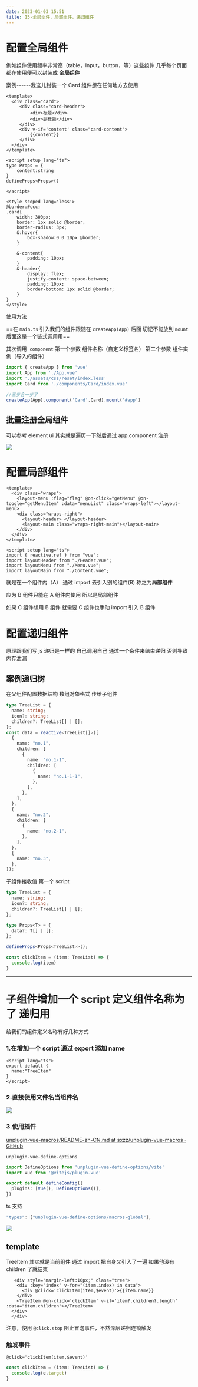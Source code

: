 ```yaml
---
date: 2023-01-03 15:51
title: 15-全局组件，局部组件，递归组件
---
```


# 配置全局组件

例如组件使用频率非常高（table，Input，button，等）这些组件 几乎每个页面都在使用便可以封装成 **全局组件**

案例------我这儿封装一个 Card 组件想在任何地方去使用

```vue
<template>
  <div class="card">
     <div class="card-header">
         <div>标题</div>
         <div>副标题</div>
     </div>
     <div v-if='content' class="card-content">
         {{content}}
     </div>
  </div>
</template>

<script setup lang="ts">
type Props = {
    content:string
}
defineProps<Props>()

</script>

<style scoped lang='less'>
@border:#ccc;
.card{
    width: 300px;
    border: 1px solid @border;
    border-radius: 3px;
    &:hover{
        box-shadow:0 0 10px @border;
    }

    &-content{
        padding: 10px;
    }
    &-header{
        display: flex;
        justify-content: space-between;
        padding: 10px;
        border-bottom: 1px solid @border;
    }
}
</style>
```

使用方法

==在 `main.ts` 引入我们的组件跟随在 `createApp(App)` 后面 切记不能放到 `mount` 后面这是一个链式调用用==

其次调用  `component` 第一个参数 组件名称（自定义标签名） 第二个参数 组件实例（导入的组件）

```ts
import { createApp } from 'vue'
import App from './App.vue'
import './assets/css/reset/index.less'
import Card from './components/Card/index.vue'

//三步合一步了
createApp(App).component('Card',Card).mount('#app')
```

## 批量注册全局组件

可以参考 element ui 其实就是遍历一下然后通过 app.component 注册

![](./_images/image-2023-01-03_21-15-15-343-15-全局组件，局部组件，递归组件.png)

# 配置局部组件

```vue
<template>
  <div class="wraps">
    <layout-menu :flag="flag" @on-click="getMenu" @on-toogle="getMenuItem" :data="menuList" class="wraps-left"></layout-menu>
    <div class="wraps-right">
      <layout-header> </layout-header>
      <layout-main class="wraps-right-main"></layout-main>
    </div>
  </div>
</template>

<script setup lang="ts">
import { reactive,ref } from "vue";
import layoutHeader from "./Header.vue";
import layoutMenu from "./Menu.vue";
import layoutMain from "./Content.vue";
```

就是在一个组件内（A） 通过 import 去引入别的组件(B) 称之为**局部组件**

应为 B 组件只能在 A 组件内使用 所以是局部组件

如果 C 组件想用 B 组件 就需要 C 组件也手动 import 引入 B 组件

# 配置递归组件

原理跟我们写 js 递归是一样的 自己调用自己 通过一个条件来结束递归 否则导致内存泄漏

## 案例递归树

在父组件配置数据结构 数组对象格式 传给子组件

```ts
type TreeList = {
  name: string;
  icon?: string;
  children?: TreeList[] | [];
};
const data = reactive<TreeList[]>([
  {
    name: "no.1",
    children: [
      {
        name: "no.1-1",
        children: [
          {
            name: "no.1-1-1",
          },
        ],
      },
    ],
  },
  {
    name: "no.2",
    children: [
      {
        name: "no.2-1",
      },
    ],
  },
  {
    name: "no.3",
  },
]);
```

子组件接收值 第一个 script

```ts
type TreeList = {
  name: string;
  icon?: string;
  children?: TreeList[] | [];
};

type Props<T> = {
  data?: T[] | [];
};

defineProps<Props<TreeList>>();

const clickItem = (item: TreeList) => {
  console.log(item)
}
```

---

# 子组件增加一个 script 定义组件名称为了 递归用  

给我们的组件定义名称有好几种方式

### 1.在增加一个 script 通过 export 添加 name

```vue
<script lang="ts">
export default {
  name:"TreeItem"
}
</script>
```

### 2.直接使用文件名当组件名

![](./_images/image-2023-01-03_21-33-55-347-15-全局组件，局部组件，递归组件.png)

### 3.使用插件

[unplugin-vue-macros/README-zh-CN.md at sxzz/unplugin-vue-macros · GitHub](https://github.com/sxzz/unplugin-vue-macros/blob/HEAD/packages/define-options/README-zh-CN.md "unplugin-vue-macros/README-zh-CN.md at 722a80795a6c7558debf7c62fd5f57de70e0d0bf · sxzz/unplugin-vue-macros · GitHub")

`unplugin-vue-define-options`

```ts
import DefineOptions from 'unplugin-vue-define-options/vite'
import Vue from '@vitejs/plugin-vue'

export default defineConfig({
  plugins: [Vue(), DefineOptions()],
})
```

ts 支持

```js
"types": ["unplugin-vue-define-options/macros-global"],
```

![](./_images/image-2023-01-03_21-33-41-223-15-全局组件，局部组件，递归组件.png)

## template 

TreeItem 其实就是当前组件 通过 import 把自身又引入了一遍 如果他没有 children 了就结束

```vue
   <div style="margin-left:10px;" class="tree">
    <div :key="index" v-for="(item,index) in data">
      <div @click='clickItem(item,$event)'>{{item.name}}
    </div>
    <TreeItem @on-click='clickItem' v-if='item?.children?.length' :data="item.children"></TreeItem>
  </div>
  </div>
```

注意，使用 `@click.stop` 阻止冒泡事件，不然深层递归连锁触发

### 触发事件
`@click='clickItem(item,$event)'` 
```ts
const clickItem = (item: TreeList) => {
  console.log(e.target)
}
```
